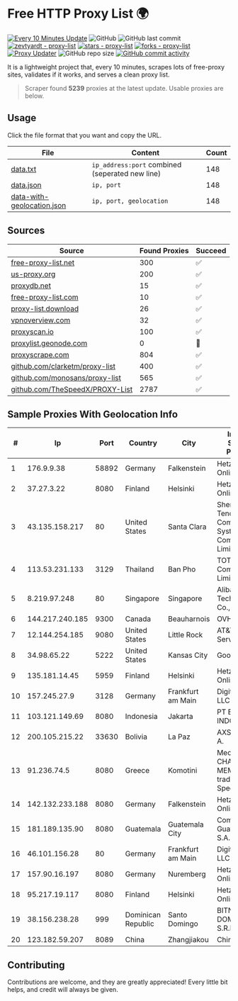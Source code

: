 
# Free HTTP Proxy List 🌍

[![Every 10 Minutes Update](https://github.com/mertguvencli/http-proxy-list/actions/workflows/main.yml/badge.svg?branch=main)](https://github.com/mertguvencli/http-proxy-list/actions/workflows/main.yml)
![GitHub](https://img.shields.io/github/license/mertguvencli/http-proxy-list)
![GitHub last commit](https://img.shields.io/github/last-commit/mertguvencli/http-proxy-list)
[![zevtyardt - proxy-list](https://img.shields.io/static/v1?label=zevtyardt&message=proxy-list&color=blue&logo=github)](https://github.com/zevtyardt/proxy-list "Go to GitHub repo")
[![stars - proxy-list](https://img.shields.io/github/stars/zevtyardt/proxy-list?style=social)](https://github.com/zevtyardt/proxy-list)
[![forks - proxy-list](https://img.shields.io/github/forks/zevtyardt/proxy-list?style=social)](https://github.com/zevtyardt/proxy-list)
[![Proxy Updater](https://github.com/zevtyardt/proxy-list/workflows/Proxy%20Updater/badge.svg)](https://github.com/zevtyardt/proxy-list/actions?query=workflow:"Proxy+Updater")
![GitHub repo size](https://img.shields.io/github/repo-size/zevtyardt/proxy-list)
[![GitHub commit activity](https://img.shields.io/github/commit-activity/m/zevtyardt/proxy-list?logo=commits)](https://github.com/zevtyardt/proxy-list/commits/main)

It is a lightweight project that, every 10 minutes, scrapes lots of free-proxy sites, validates if it works, and serves a clean proxy list.

> Scraper found **5239** proxies at the latest update. Usable proxies are below.

## Usage

Click the file format that you want and copy the URL.

|File|Content|Count|
|----|-------|-----|
|[data.txt](https://raw.githubusercontent.com/mertguvencli/http-proxy-list/main/proxy-list/data.txt)|`ip_address:port` combined (seperated new line)|148|
|[data.json](https://raw.githubusercontent.com/mertguvencli/http-proxy-list/main/proxy-list/data.json)|`ip, port`|148|
|[data-with-geolocation.json](https://raw.githubusercontent.com/mertguvencli/http-proxy-list/main/proxy-list/data-with-geolocation.json)|`ip, port, geolocation`|148|

## Sources

|Source|Found Proxies|Succeed|
|------|-------------|-------|
|[free-proxy-list.net](https://free-proxy-list.net)|300|✅|
|[us-proxy.org](https://www.us-proxy.org)|200|✅|
|[proxydb.net](http://proxydb.net)|15|✅|
|[free-proxy-list.com](https://free-proxy-list.com/?page=&port=&type%5B%5D=http&type%5B%5D=https&up_time=0&search=Search)|10|✅|
|[proxy-list.download](https://www.proxy-list.download/HTTP)|26|✅|
|[vpnoverview.com](https://vpnoverview.com/privacy/anonymous-browsing/free-proxy-servers)|32|✅|
|[proxyscan.io](https://www.proxyscan.io)|100|✅|
|[proxylist.geonode.com](https://proxylist.geonode.com/api/proxy-list?limit=300&page=1&sort_by=lastChecked&sort_type=desc&protocols=http,https)|0|🚫|
|[proxyscrape.com](https://api.proxyscrape.com/v2/?request=displayproxies&protocol=http&timeout=10000&country=all&ssl=all&anonymity=all)|804|✅|
|[github.com/clarketm/proxy-list](https://raw.githubusercontent.com/clarketm/proxy-list/master/proxy-list-raw.txt)|400|✅|
|[github.com/monosans/proxy-list](https://raw.githubusercontent.com/monosans/proxy-list/main/proxies/http.txt)|565|✅|
|[github.com/TheSpeedX/PROXY-List](https://raw.githubusercontent.com/TheSpeedX/PROXY-List/master/http.txt)|2787|✅|


## Sample Proxies With Geolocation Info

|#|Ip|Port|Country|City|Internet Service Provider|
|-|--|----|-------|----|-------------------------|
|1|176.9.9.38|58892|Germany|Falkenstein|Hetzner Online GmbH|
|2|37.27.3.22|8080|Finland|Helsinki|Hetzner Online GmbH|
|3|43.135.158.217|80|United States|Santa Clara|Shenzhen Tencent Computer Systems Company Limited|
|4|113.53.231.133|3129|Thailand|Ban Pho|TOT Public Company Limited|
|5|8.219.97.248|80|Singapore|Singapore|Alibaba (US) Technology Co., Ltd.|
|6|144.217.240.185|9300|Canada|Beauharnois|OVH SAS|
|7|12.144.254.185|9080|United States|Little Rock|AT&T Services, Inc.|
|8|34.98.65.22|5222|United States|Kansas City|Google LLC|
|9|135.181.14.45|5959|Finland|Helsinki|Hetzner Online GmbH|
|10|157.245.27.9|3128|Germany|Frankfurt am Main|DigitalOcean, LLC|
|11|103.121.149.69|8080|Indonesia|Jakarta|PT EMERIO INDONESIA|
|12|200.105.215.22|33630|Bolivia|La Paz|AXS Bolivia S. A.|
|13|91.236.74.5|8080|Greece|Komotini|Mechmet CHATIP MEMET trading as SpeedNet|
|14|142.132.233.188|8080|Germany|Falkenstein|Hetzner Online GmbH|
|15|181.189.135.90|8080|Guatemala|Guatemala City|Comcel Guatemala S.A.|
|16|46.101.156.28|80|Germany|Frankfurt am Main|DigitalOcean, LLC|
|17|157.90.16.197|8080|Germany|Nuremberg|Hetzner Online GmbH|
|18|95.217.19.117|8080|Finland|Helsinki|Hetzner Online GmbH|
|19|38.156.238.28|999|Dominican Republic|Santo Domingo|BITNET DOMINICANA, S.R.L.|
|20|123.182.59.207|8089|China|Zhangjiakou|Chinanet|



## Contributing

Contributions are welcome, and they are greatly appreciated! Every
little bit helps, and credit will always be given.

